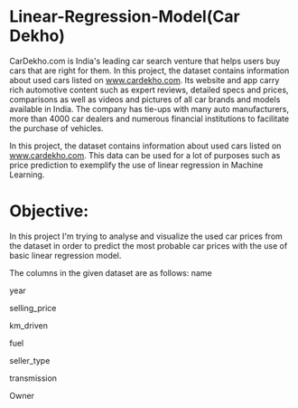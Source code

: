 # Linear-Regression-Model(Car Dekho)

CarDekho.com is India's leading car search venture that helps users buy cars that are right for them. In this project, the dataset contains information about used cars listed on www.cardekho.com. Its website and app carry rich automotive content such as expert reviews, detailed specs and prices, comparisons as well as videos and pictures of all car brands and models available in India. The company has tie-ups with many auto manufacturers, more than 4000 car dealers and numerous financial institutions to facilitate the purchase of vehicles.

In this project, the dataset contains information about used cars listed on www.cardekho.com. This data can be used for a lot of purposes such as price prediction to exemplify the use of linear regression in Machine Learning.

# Objective:
In this project I'm trying to analyse and visualize the used car prices from the dataset in order to predict the most probable car prices with the use of basic linear regression model.


The columns in the given dataset are as follows:
name

year

selling_price

km_driven

fuel

seller_type

transmission

Owner
